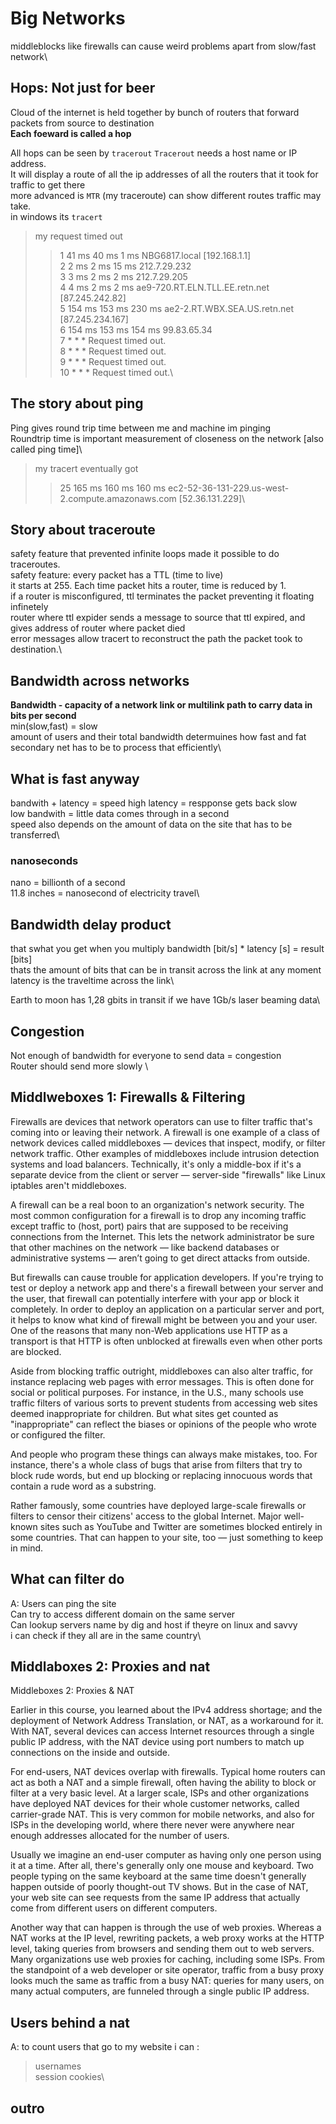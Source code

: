 # Big Networks
middleblocks like firewalls can cause weird problems apart from slow/fast network\

## Hops: Not just for beer
Cloud of the internet is held together by bunch of routers that forward packets from source to destination\
**Each foeward is called a hop**

All hops can be seen by `tracerout`
`Tracerout` needs a host name or IP address. \
It will display a route of all the ip addresses of all the routers that it took for traffic to get there\
more advanced is `MTR` (my traceroute) can show different routes traffic may take.\
in windows its `tracert`
> my request timed out
> >  1    41 ms    40 ms     1 ms  NBG6817.local [192.168.1.1]\
  2     2 ms     2 ms    15 ms  212.7.29.232\
  3     3 ms     2 ms     2 ms  212.7.29.205\
  4     4 ms     2 ms     2 ms  ae9-720.RT.ELN.TLL.EE.retn.net [87.245.242.82]\
  5   154 ms   153 ms   230 ms  ae2-2.RT.WBX.SEA.US.retn.net [87.245.234.167]\
  6   154 ms   153 ms   154 ms  99.83.65.34\
  7     *        *        *     Request timed out.\
  8     *        *        *     Request timed out.\
  9     *        *        *     Request timed out.\
 10     *        *        *     Request timed out.\
 
 ## The story about ping
Ping gives round trip time between me and machine im pinging\
Roundtrip time is important measurement of closeness on the network [also called ping time]\
> my tracert eventually got
> >25   165 ms   160 ms   160 ms  ec2-52-36-131-229.us-west-2.compute.amazonaws.com [52.36.131.229]\

## Story about traceroute
safety feature that prevented infinite loops made it possible to do traceroutes. \
safety feature: every packet has a TTL (time to live)\
it starts at 255. Each time packet hits a router, time is reduced by 1. \
if a router is misconfigured, ttl terminates the packet preventing it floating infinetely\
router where ttl expider sends a message to source that ttl expired, and gives address of router where packet died\
error messages allow tracert to reconstruct the path the packet took to destination.\

## Bandwidth across networks
**Bandwidth - capacity of a network link or multilink path to carry data in bits per second**\
min(slow,fast) = slow\
amount of users and their total bandwidth determuines how fast and fat secondary net has to be to process that efficiently\

## What is fast anyway
bandwith + latency = speed
high latency  = respponse gets back slow\
low bandwith =  little data comes through in a second\
speed also depends on the amount of data on the site that has to be transferred\

### nanoseconds

nano = billionth of a second\
11.8 inches = nanosecond of electricity travel\

## Bandwidth delay product
that swhat you get when you multiply bandwidth [bit/s] * latency [s] = result [bits]\
thats the amount of bits that can be in transit across the link at any moment\
latency is the traveltime across the link\

Earth to moon has 1,28 gbits in transit if we have 1Gb/s laser beaming data\

## Congestion
Not enough of bandwidth for everyone to send data  =  congestion\
Router should send more slowly \

## Middlweboxes 1: Firewalls & Filtering

Firewalls are devices that network operators can use to filter traffic that's coming into or leaving their network. A firewall is one example of a class of network devices called middleboxes — devices that inspect, modify, or filter network traffic. Other examples of middleboxes include intrusion detection systems and load balancers. Technically, it's only a middle-box if it's a separate device from the client or server — server-side "firewalls" like Linux iptables aren't middleboxes.

A firewall can be a real boon to an organization's network security. The most common configuration for a firewall is to drop any incoming traffic except traffic to (host, port) pairs that are supposed to be receiving connections from the Internet. This lets the network administrator be sure that other machines on the network — like backend databases or administrative systems — aren’t going to get direct attacks from outside.

But firewalls can cause trouble for application developers. If you're trying to test or deploy a network app and there's a firewall between your server and the user, that firewall can potentially interfere with your app or block it completely. In order to deploy an application on a particular server and port, it helps to know what kind of firewall might be between you and your user. One of the reasons that many non-Web applications use HTTP as a transport is that HTTP is often unblocked at firewalls even when other ports are blocked.

Aside from blocking traffic outright, middleboxes can also alter traffic, for instance replacing web pages with error messages. This is often done for social or political purposes. For instance, in the U.S., many schools use traffic filters of various sorts to prevent students from accessing web sites deemed inappropriate for children. But what sites get counted as "inappropriate" can reflect the biases or opinions of the people who wrote or configured the filter.

And people who program these things can always make mistakes, too. For instance, there's a whole class of bugs that arise from filters that try to block rude words, but end up blocking or replacing innocuous words that contain a rude word as a substring.

Rather famously, some countries have deployed large-scale firewalls or filters to censor their citizens' access to the global Internet. Major well-known sites such as YouTube and Twitter are sometimes blocked entirely in some countries. That can happen to your site, too — just something to keep in mind.

## What can filter do
A: Users can ping the site\
Can try to access different domain on the same server\
Can lookup servers name by dig and host if theyre on linux and savvy\
i can check if they all are in the same country\

## Middlaboxes 2: Proxies and nat
Middleboxes 2: Proxies & NAT

Earlier in this course, you learned about the IPv4 address shortage; and the deployment of Network Address Translation, or NAT, as a workaround for it. With NAT, several devices can access Internet resources through a single public IP address, with the NAT device using port numbers to match up connections on the inside and outside.

For end-users, NAT devices overlap with firewalls. Typical home routers can act as both a NAT and a simple firewall, often having the ability to block or filter at a very basic level. At a larger scale, ISPs and other organizations have deployed NAT devices for their whole customer networks, called carrier-grade NAT. This is very common for mobile networks, and also for ISPs in the developing world, where there never were anywhere near enough addresses allocated for the number of users.

Usually we imagine an end-user computer as having only one person using it at a time. After all, there's generally only one mouse and keyboard. Two people typing on the same keyboard at the same time doesn't generally happen outside of poorly thought-out TV shows. But in the case of NAT, your web site can see requests from the same IP address that actually come from different users on different computers.

Another way that can happen is through the use of web proxies. Whereas a NAT works at the IP level, rewriting packets, a web proxy works at the HTTP level, taking queries from browsers and sending them out to web servers. Many organizations use web proxies for caching, including some ISPs. From the standpoint of a web developer or site operator, traffic from a busy proxy looks much the same as traffic from a busy NAT: queries for many users, on many actual computers, are funneled through a single public IP address.

## Users behind a nat
A: to count users that go to my website i can : 
> usernames\
> session cookies\

## outro








 
 



